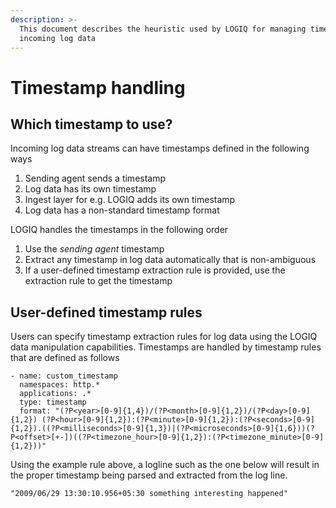 ```yaml
---
description: >-
  This document describes the heuristic used by LOGIQ for managing timestamps in
  incoming log data
---
```


# Timestamp handling

## Which timestamp to use?

Incoming log data streams can have timestamps defined in the following ways

1. Sending agent sends a timestamp
2. Log data has its own timestamp
3. Ingest layer for e.g. LOGIQ adds its own timestamp
4. Log data has a non-standard timestamp format

LOGIQ handles the timestamps in the following order

1. Use the _sending agent_ timestamp
2. Extract any timestamp in log data automatically that is non-ambiguous
3. If a user-defined timestamp extraction rule is provided, use the extraction rule to get the timestamp 

## User-defined timestamp rules

Users can specify timestamp extraction rules for log data using the LOGIQ data manipulation capabilities. Timestamps are handled by timestamp rules that are defined as follows

```
- name: custom_timestamp
  namespaces: http.*
  applications: .*
  type: timestamp
  format: "(?P<year>[0-9]{1,4})/(?P<month>[0-9]{1,2})/(?P<day>[0-9]{1,2}) (?P<hour>[0-9]{1,2}):(?P<minute>[0-9]{1,2}):(?P<seconds>[0-9]{1,2}).((?P<milliseconds>[0-9]{1,3})|(?P<microseconds>[0-9]{1,6}))(?P<offset>[+-])((?P<timezone_hour>[0-9]{1,2}):(?P<timezone_minute>[0-9]{1,2}))"
```

Using the example rule above, a logline such as the one below will result in the proper timestamp being parsed and extracted from the log line.  

```
"2009/06/29 13:30:10.956+05:30 something interesting happened"
```

 
